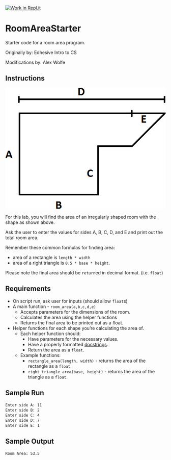 [![Work in Repl.it](https://classroom.github.com/assets/work-in-replit-14baed9a392b3a25080506f3b7b6d57f295ec2978f6f33ec97e36a161684cbe9.svg)](https://classroom.github.com/online_ide?assignment_repo_id=3690605&assignment_repo_type=AssignmentRepo)
# RoomAreaStarter

Starter code for a room area program.

Originally by: Edhesive Intro to CS

Modifications by: Alex Wolfe

## Instructions

![Room Diagram](room.png "Room Diagram")

For this lab, you will find the area of an irregularly shaped room with the shape as shown above.

Ask the user to enter the values for sides A, B, C, D, and E and print out the total room area.

Remember these common formulas for finding area:
*   area of a rectangle is `length * width`
*   area of a right triangle is `0.5 * base * height`.

Please note the final area should be `return`ed in decimal format. (i.e. `float`)


## Requirements
*   On script run, ask user for inputs (should allow `float`s)
*   A main function - `room_area(a,b,c,d,e)`
    *   Accepts parameters for the dimensions of the room.
    *   Calculates the area using the helper functions
    *   Returns the final area to be printed out as a float.
*   Helper functions for each shape you’re calculating the area of.
    *   Each helper function should:
        *   Have parameters for the necessary values.
        *   Have a properly formatted [docstrings](https://www.python.org/dev/peps/pep-0257/).
        *   Return the area as a `float`.
    *   Example functions:
        *   `rectangle_area(length, width)` -  returns the area of the rectangle as a `float`.
        *   `right_triangle_area(base, height)` - returns the area of the triangle as a `float`.


## Sample Run

```
Enter side A: 11
Enter side B: 2
Enter side C: 4
Enter side D: 7
Enter side E: 1
```

## Sample Output

```
Room Area: 53.5
```

